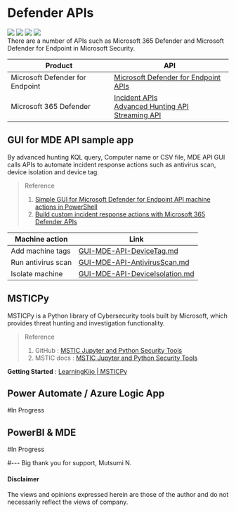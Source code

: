# Defender APIs 
<img src="https://img.shields.io/badge/M365D-APIs-142787.svg?logo=microsoft&style=popout"> <img src="https://img.shields.io/badge/MDE-APIs-142783.svg?logo=microsoft&style=popout"> <img src="https://img.shields.io/badge/PowerShell-%235391FE.svg?&style=popout&logo=powershell&logoColor=white" /> <img src="https://img.shields.io/badge/-Python-FFFFFF.svg?logo=python&style=popout"> <br>
There are a number of APIs such as Microsoft 365 Defender and Microsoft Defender for Endpoint in Microsoft Security.

| Product  | API |
| ------------- | ------------- |
| Microsoft Defender for Endpoint | [Microsoft Defender for Endpoint APIs](https://learn.microsoft.com/en-us/microsoft-365/security/defender-endpoint/apis-intro?view=o365-worldwide) |
| Microsoft 365 Defender | [Incident APIs](https://learn.microsoft.com/en-us/microsoft-365/security/defender/api-incident?view=o365-worldwide) <br> [Advanced Hunting API](https://learn.microsoft.com/en-us/microsoft-365/security/defender/api-advanced-hunting?view=o365-worldwide) <br> [Streaming API](https://learn.microsoft.com/en-us/microsoft-365/security/defender/streaming-api?view=o365-worldwide) |

## GUI for MDE API sample app
By advanced hunting KQL query, Computer name or CSV file, MDE API GUI calls APIs to automate incident response actions 
such as antivirus scan, device isolation and device tag.<br>

> Reference
> 1. [Simple GUI for Microsoft Defender for Endpoint API machine actions in PowerShell](https://github.com/microsoft/mde-api-gui)
> 2. [Build custom incident response actions with Microsoft 365 Defender APIs](https://techcommunity.microsoft.com/t5/microsoft-365-defender-blog/build-custom-incident-response-actions-with-microsoft-365/ba-p/3710552)

| Machine action  | Link |
| ------------- | ------------- |
| Add machine tags | [GUI-MDE-API-DeviceTag.md](https://github.com/LearningKijo/Defender-APIs/blob/main/GUI-MDE-API/GUI-MDE-API-DeviceTag.md) |
| Run antivirus scan | [GUI-MDE-API-AntivirusScan.md](https://github.com/LearningKijo/Defender-APIs/blob/main/GUI-MDE-API/GUI-MDE-API-AntivirusScan.md) |
| Isolate machine | [GUI-MDE-API-DeviceIsolation.md](https://github.com/LearningKijo/Defender-APIs/blob/main/GUI-MDE-API/GUI-MDE-API-DeviceIsolation.md) |

## MSTICPy
MSTICPy is a Python library of Cybersecurity tools built by Microsoft, which provides threat hunting and investigation functionality.

> Reference
> 1. GitHub : [MSTIC Jupyter and Python Security Tools](https://github.com/microsoft/msticpy)<br>
> 2. MSTIC docs : [MSTIC Jupyter and Python Security Tools](https://msticpy.readthedocs.io/en/latest/GettingStarted.html)

**Getting Started** : [LearningKijo | MSTICPy](https://github.com/LearningKijo/MSTICPy)

## Power Automate / Azure Logic App
#In Progress

## PowerBI & MDE
#In Progress


#--- Big thank you for support, Mutsumi N.
#### Disclaimer 
The views and opinions expressed herein are those of the author and do not necessarily reflect the views of company.
